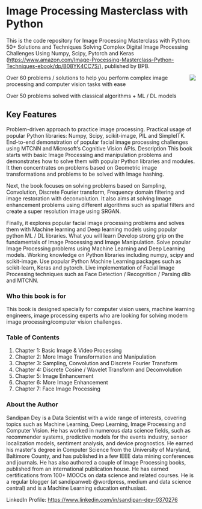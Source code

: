 # Image Processing Masterclass with Python 

This is the code repository for Image Processing Masterclass with Python: 50+ Solutions and Techniques Solving Complex Digital Image Processing Challenges Using Numpy, Scipy, Pytorch and Keras (https://www.amazon.com/Image-Processing-Masterclass-Python-Techniques-ebook/dp/B08YK4CC7S/), published by BPB.

<img style="float: right;" src="https://cdn.shopify.com/s/files/1/0329/9547/5515/products/11_Front_400x.jpg?v=1615370909)">

Over 60 problems / solutions to help you perform complex image processing and computer vision tasks with ease

Over 50 problems solved with classical algorithms + ML / DL models

## Key Features
Problem-driven approach to practice image processing.
Practical usage of popular Python libraries: Numpy, Scipy, scikit-image, PIL and SimpleITK.
End-to-end demonstration of popular facial image processing challenges using MTCNN and Microsoft’s Cognitive Vision APIs.
Description
This book starts with basic Image Processing and manipulation problems and demonstrates how to solve them with popular Python libraries and modules. It then concentrates on problems based on Geometric image transformations and problems to be solved with Image hashing.

Next, the book focuses on solving problems based on Sampling, Convolution, Discrete Fourier transform, Frequency domain filtering and image restoration with deconvolution. It also aims at solving Image enhancement problems using different algorithms such as spatial filters and create a super resolution image using SRGAN.

Finally, it explores popular facial image processing problems and solves them with Machine learning and Deep learning models using popular python ML / DL libraries.
What you will learn
Develop strong grip on the fundamentals of Image Processing and Image Manipulation.
Solve popular Image Processing problems using Machine Learning and Deep Learning models.
Working knowledge on Python libraries including numpy, scipy and scikit-image.
Use popular Python Machine Learning packages such as scikit-learn, Keras and pytorch.
Live implementation of Facial Image Processing techniques such as Face Detection / Recognition / Parsing dlib and MTCNN.

### Who this book is for
This book is designed specially for computer vision users, machine learning engineers, image processing experts who are looking for solving modern image processing/computer vision challenges.

### Table of Contents
1. Chapter 1: Basic Image & Video Processing
2. Chapter 2: More Image Transformation and Manipulation
3. Chapter 3: Sampling, Convolution and Discrete Fourier Transform
4. Chapter 4: Discrete Cosine / Wavelet Transform and Deconvolution
5. Chapter 5: Image Enhancement
6. Chapter 6: More Image Enhancement
7. Chapter 7: Face Image Processing

### About the Author
Sandipan Dey is a Data Scientist with a wide range of interests, covering topics such as Machine Learning, Deep Learning, Image Processing and Computer Vision. He has worked in numerous data science fields, such as recommender systems, predictive models for the events industry, sensor localization models, sentiment analysis, and device prognostics. He earned his master's degree in Computer Science from the University of Maryland, Baltimore County, and has published in a few IEEE data mining conferences and journals. He has also authored a couple of Image Processing books, published from an international publication house. He has earned certifications from 100+ MOOCs on data science and related courses. He is a regular blogger (at sandipanweb @wordpress, medium and data science central) and is a Machine Learning education enthusiast.

LinkedIn Profile: https://www.linkedin.com/in/sandipan-dey-0370276
